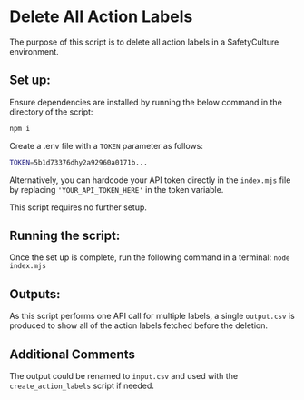 # Delete All Action Labels

The purpose of this script is to delete all action labels in a SafetyCulture environment.

## Set up:

Ensure dependencies are installed by running the below command in the directory of the script:

```bash
npm i
```

Create a .env file with a `TOKEN` parameter as follows:

```bash
TOKEN=5b1d73376dhy2a92960a0171b...
```

Alternatively, you can hardcode your API token directly in the `index.mjs` file by replacing `'YOUR_API_TOKEN_HERE'` in the token variable.

This script requires no further setup.

## Running the script:

Once the set up is complete, run the following command in a terminal:
`node index.mjs`

## Outputs:

As this script performs one API call for multiple labels, a single `output.csv` is produced to show all of the action labels fetched before the deletion.

## Additional Comments

The output could be renamed to `input.csv` and used with the `create_action_labels` script if needed.
